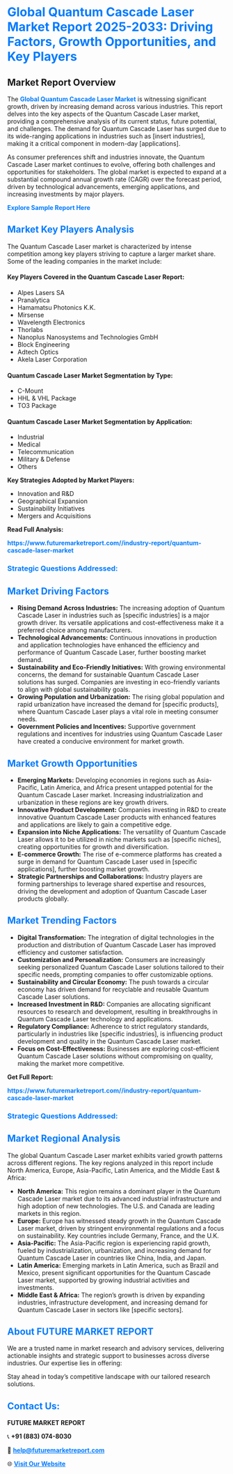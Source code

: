 <h1 style="color: #007BFF;">Global Quantum Cascade Laser Market Report 2025-2033: Driving Factors, Growth Opportunities, and Key Players</h1>

<section id="overview">
<h2>Market Report Overview</h2>
<p>The <a href="https://www.futuremarketreport.com//industry-report/quantum-cascade-laser-market" style="color: #007BFF; text-decoration: none;"><strong>Global Quantum Cascade Laser Market</strong></a> is witnessing significant growth, driven by increasing demand across various industries. This report delves into the key aspects of the Quantum Cascade Laser market, providing a comprehensive analysis of its current status, future potential, and challenges. The demand for Quantum Cascade Laser has surged due to its wide-ranging applications in industries such as [insert industries], making it a critical component in modern-day [applications].</p>
<p>As consumer preferences shift and industries innovate, the Quantum Cascade Laser market continues to evolve, offering both challenges and opportunities for stakeholders. The global market is expected to expand at a substantial compound annual growth rate (CAGR) over the forecast period, driven by technological advancements, emerging applications, and increasing investments by major players.</p>
</section>

<section id="overview">
<p><a href="https://www.futuremarketreport.com//request-sample/reportId=76827" style="color: #007BFF; text-decoration: none;"><strong>Explore Sample Report Here</strong></a></p>
</section>

<section id="key-players">
<h2 style="color: #007BFF;">Market Key Players Analysis</h2>
<p>The Quantum Cascade Laser market is characterized by intense competition among key players striving to capture a larger market share. Some of the leading companies in the market include:</p>
<h4>Key Players Covered in the Quantum Cascade Laser Report:</h4>
<ul><li>Alpes Lasers SA</li><li>Pranalytica</li><li>Hamamatsu Photonics K.K.</li><li>Mirsense</li><li>Wavelength Electronics</li><li>Thorlabs</li><li>Nanoplus Nanosystems and Technologies GmbH</li><li>Block Engineering</li><li>Adtech Optics</li><li>Akela Laser Corporation</li></ul>
<h4>Quantum Cascade Laser Market Segmentation by Type:</h4>
<ul><li>C-Mount</li><li>HHL &amp; VHL Package</li><li>TO3 Package</li></ul>

<h4>Quantum Cascade Laser Market Segmentation by Application:</h4>
<ul><li>Industrial</li><li>Medical</li><li>Telecommunication</li><li>Military &amp; Defense</li><li>Others</li></ul>
<p><strong>Key Strategies Adopted by Market Players:</strong></p>
<ul>
<li>Innovation and R&D</li>
<li>Geographical Expansion</li>
<li>Sustainability Initiatives</li>
<li>Mergers and Acquisitions</li>
</ul>
</section>

<section>
<p><strong>Read Full Analysis: </strong></p><a href="https://www.futuremarketreport.com//industry-report/quantum-cascade-laser-market" style="color: #007BFF; text-decoration: none;"><strong>https://www.futuremarketreport.com//industry-report/quantum-cascade-laser-market</strong></a>
<h3 style="color: #007BFF;">Strategic Questions Addressed:</h3>
</section>

<section id="driving-factors">
<h2 style="color: #007BFF;">Market Driving Factors</h2>
<ul>
<li><strong>Rising Demand Across Industries:</strong> The increasing adoption of Quantum Cascade Laser in industries such as [specific industries] is a major growth driver. Its versatile applications and cost-effectiveness make it a preferred choice among manufacturers.</li>
<li><strong>Technological Advancements:</strong> Continuous innovations in production and application technologies have enhanced the efficiency and performance of Quantum Cascade Laser, further boosting market demand.</li>
<li><strong>Sustainability and Eco-Friendly Initiatives:</strong> With growing environmental concerns, the demand for sustainable Quantum Cascade Laser solutions has surged. Companies are investing in eco-friendly variants to align with global sustainability goals.</li>
<li><strong>Growing Population and Urbanization:</strong> The rising global population and rapid urbanization have increased the demand for [specific products], where Quantum Cascade Laser plays a vital role in meeting consumer needs.</li>
<li><strong>Government Policies and Incentives:</strong> Supportive government regulations and incentives for industries using Quantum Cascade Laser have created a conducive environment for market growth.</li>
</ul>
</section>

<section id="growth-opportunities">
<h2 style="color: #007BFF;">Market Growth Opportunities</h2>
<ul>
<li><strong>Emerging Markets:</strong> Developing economies in regions such as Asia-Pacific, Latin America, and Africa present untapped potential for the Quantum Cascade Laser market. Increasing industrialization and urbanization in these regions are key growth drivers.</li>
<li><strong>Innovative Product Development:</strong> Companies investing in R&D to create innovative Quantum Cascade Laser products with enhanced features and applications are likely to gain a competitive edge.</li>
<li><strong>Expansion into Niche Applications:</strong> The versatility of Quantum Cascade Laser allows it to be utilized in niche markets such as [specific niches], creating opportunities for growth and diversification.</li>
<li><strong>E-commerce Growth:</strong> The rise of e-commerce platforms has created a surge in demand for Quantum Cascade Laser used in [specific applications], further boosting market growth.</li>
<li><strong>Strategic Partnerships and Collaborations:</strong> Industry players are forming partnerships to leverage shared expertise and resources, driving the development and adoption of Quantum Cascade Laser products globally.</li>
</ul>
</section>

<section id="trending-factors">
<h2 style="color: #007BFF;">Market Trending Factors</h2>
<ul>
<li><strong>Digital Transformation:</strong> The integration of digital technologies in the production and distribution of Quantum Cascade Laser has improved efficiency and customer satisfaction.</li>
<li><strong>Customization and Personalization:</strong> Consumers are increasingly seeking personalized Quantum Cascade Laser solutions tailored to their specific needs, prompting companies to offer customizable options.</li>
<li><strong>Sustainability and Circular Economy:</strong> The push towards a circular economy has driven demand for recyclable and reusable Quantum Cascade Laser solutions.</li>
<li><strong>Increased Investment in R&D:</strong> Companies are allocating significant resources to research and development, resulting in breakthroughs in Quantum Cascade Laser technology and applications.</li>
<li><strong>Regulatory Compliance:</strong> Adherence to strict regulatory standards, particularly in industries like [specific industries], is influencing product development and quality in the Quantum Cascade Laser market.</li>
<li><strong>Focus on Cost-Effectiveness:</strong> Businesses are exploring cost-efficient Quantum Cascade Laser solutions without compromising on quality, making the market more competitive.</li>
</ul>
</section>

<section>
<p><strong>Get Full Report: </strong></p><a href="https://www.futuremarketreport.com//industry-report/quantum-cascade-laser-market" style="color: #007BFF; text-decoration: none;"><strong>https://www.futuremarketreport.com//industry-report/quantum-cascade-laser-market</strong></a>
<h3 style="color: #007BFF;">Strategic Questions Addressed:</h3>
</section>


<section id="regional-analysis">
<h2 style="color: #007BFF;">Market Regional Analysis</h2>
<p>The global Quantum Cascade Laser market exhibits varied growth patterns across different regions. The key regions analyzed in this report include North America, Europe, Asia-Pacific, Latin America, and the Middle East & Africa:</p>
<ul>
<li><strong>North America:</strong> This region remains a dominant player in the Quantum Cascade Laser market due to its advanced industrial infrastructure and high adoption of new technologies. The U.S. and Canada are leading markets in this region.</li>
<li><strong>Europe:</strong> Europe has witnessed steady growth in the Quantum Cascade Laser market, driven by stringent environmental regulations and a focus on sustainability. Key countries include Germany, France, and the U.K.</li>
<li><strong>Asia-Pacific:</strong> The Asia-Pacific region is experiencing rapid growth, fueled by industrialization, urbanization, and increasing demand for Quantum Cascade Laser in countries like China, India, and Japan.</li>
<li><strong>Latin America:</strong> Emerging markets in Latin America, such as Brazil and Mexico, present significant opportunities for the Quantum Cascade Laser market, supported by growing industrial activities and investments.</li>
<li><strong>Middle East & Africa:</strong> The region’s growth is driven by expanding industries, infrastructure development, and increasing demand for Quantum Cascade Laser in sectors like [specific sectors].</li>
</ul>
</section>

<footer>
<h2 style="color: #007BFF;">About FUTURE MARKET REPORT</h2>
<p>We are a trusted name in market research and advisory services, delivering actionable insights and strategic support to businesses across diverse industries. Our expertise lies in offering:</p>

<p>Stay ahead in today’s competitive landscape with our tailored research solutions.</p>

<h2 style="color: #007BFF;">Contact Us:</h2>
<p><strong>FUTURE MARKET REPORT</strong></p>
<p>📞 <strong>+91 (883) 074-8030</strong></p>
<p>📧 <strong><a href="mailto:help@futuremarketreport.com" style="color: #007BFF;">help@futuremarketreport.com</a></strong></p>
<p>🌐 <strong><a href="https://www.futuremarketreport.com/" style="color: #007BFF;">Visit Our Website</a></strong></p>
</footer>